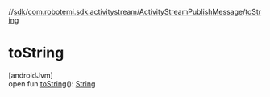 //[sdk](../../../index.md)/[com.robotemi.sdk.activitystream](../index.md)/[ActivityStreamPublishMessage](index.md)/[toString](to-string.md)

# toString

[androidJvm]\
open fun [toString](to-string.md)(): [String](https://docs.oracle.com/javase/8/docs/api/java/lang/String.html)
